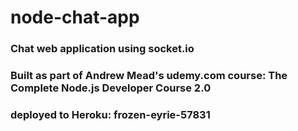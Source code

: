 # node-chat-app

### Chat web application using socket.io

### Built as part of Andrew Mead's udemy.com course: The Complete Node.js Developer Course 2.0
### deployed to Heroku: frozen-eyrie-57831
